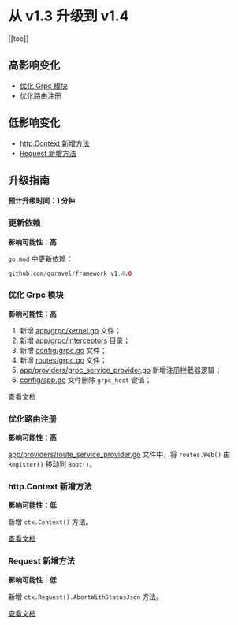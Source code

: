 # 从 v1.3 升级到 v1.4

[[toc]]

## 高影响变化

- [优化 Grpc 模块](#优化-Grpc-模块)
- [优化路由注册](#优化路由注册)

## 低影响变化

- [http.Context 新增方法](#http.Context-新增方法)
- [Request 新增方法](#Request-新增方法)

## 升级指南

**预计升级时间：1 分钟**

### 更新依赖

**影响可能性：高**

`go.mod` 中更新依赖：

```go
github.com/goravel/framework v1.4.0
```

### 优化 Grpc 模块

**影响可能性：高**

1. 新增 [app/grpc/kernel.go](https://github.com/goravel/goravel/blob/v1.4.0/app/grpc/kernel.go) 文件；
2. 新增 [app/grpc/interceptors](https://github.com/goravel/goravel/tree/v1.4.0/app/grpc/interceptors) 目录；
3. 新增 [config/grpc.go](https://github.com/goravel/goravel/blob/v1.4.0/config/grpc.go) 文件；
4. 新增 [routes/grpc.go](https://github.com/goravel/goravel/blob/v1.4.0/routes/grpc.go) 文件；
3. [app/providers/grpc_service_provider.go](https://github.com/goravel/goravel/blob/v1.4.0/app/providers/grpc_service_provider.go) 新增注册拦截器逻辑；
4. [config/app.go](https://github.com/goravel/goravel/blob/v1.4.0/config/app.go) 文件删除 `grpc_host` 键值；

[查看文档](../the-basics/grpc.md)

### 优化路由注册

**影响可能性：高**

[app/providers/route_service_provider.go](https://github.com/goravel/goravel/blob/v1.4.0/app/providers/route_service_provider.go) 文件中，将 `routes.Web()` 由 `Register()` 移动到 `Boot()`。

### http.Context 新增方法

**影响可能性：低**

新增 `ctx.Context()` 方法。

[查看文档](../the-basics/request.md#获取-context)

### Request 新增方法

**影响可能性：低**

新增 `ctx.Request().AbortWithStatusJson` 方法。

[查看文档](../the-basics/request.md#中断请求)

<CommentService/>